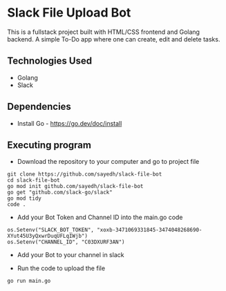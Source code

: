 # Slack File Upload Bot
This is a fullstack project built with HTML/CSS frontend and Golang backend. A simple To-Do app where one can create, edit and delete tasks.


## Technologies Used
* Golang
* Slack


## Dependencies

* Install Go - https://go.dev/doc/install


## Executing program

* Download the repository to your computer and go to project file
```
git clone https://github.com/sayedh/slack-file-bot
cd slack-file-bot
go mod init github.com/sayedh/slack-file-bot
go get "github.com/slack-go/slack"
go mod tidy
code .
```
* Add your Bot Token and Channel ID into the main.go code
```
os.Setenv("SLACK_BOT_TOKEN", "xoxb-3471069331845-3474048268690-XYut45U3yQxwrDuqUFLqIWjb")
os.Setenv("CHANNEL_ID", "C03DXURF3AN")
```
* Add your Bot to your channel in slack

* Run the code to upload the file
```
go run main.go
```

